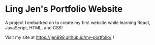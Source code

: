 # Ling Jen's Portfolio Website

A project I embarked on to create my first website while learning React, JavaScript, HTML, and CSS!

Visit my site at https://jen999.github.io/my-portfolio/ !
